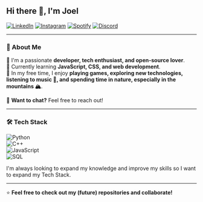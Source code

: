 ## Hi there 👋, I'm Joel  

[![LinkedIn](https://img.shields.io/badge/LinkedIn-0077B5?style=for-the-badge&logo=linkedin&logoColor=white)](https://www.linkedin.com/in/joel-ferreira13/)
[![Instagram](https://img.shields.io/badge/Instagram-E4405F?style=for-the-badge&logo=instagram&logoColor=white)](https://www.instagram.com/joelferreira.13/)
[![Spotify](https://img.shields.io/badge/Spotify-1DB954?style=for-the-badge&logo=spotify&logoColor=white)](https://open.spotify.com/user/lvkzysoqy3tn2kjxq582bue4b)
[![Discord](https://img.shields.io/badge/Discord-5865F2?style=for-the-badge&logo=discord&logoColor=white)](https://discord.com/users/joelfer13)

---

### 📌 About Me  
🔹 I'm a passionate **developer, tech enthusiast, and open-source lover**.  
🔹 Currently learning **JavaScript, CSS, and web development**.  
🔹 In my free time, I enjoy **playing games, exploring new technologies, listening to music 🎵, and spending time in nature, especially in the mountains 🏔️**.    

💬 **Want to chat?** Feel free to reach out! 

---

### 🛠️ Tech Stack  
![Python](https://img.shields.io/badge/Python-3776AB?style=for-the-badge&logo=python&logoColor=white)  
![C++](https://img.shields.io/badge/C++-00599C?style=for-the-badge&logo=c%2B%2B&logoColor=white)  
![JavaScript](https://img.shields.io/badge/JavaScript-F7DF1E?style=for-the-badge&logo=javascript&logoColor=black)  
![SQL](https://img.shields.io/badge/SQL-4479A1?style=for-the-badge&logo=postgresql&logoColor=white)  

I'm always looking to expand my knowledge and improve my skills so I want to expand my Tech Stack.

---

⭐ **Feel free to check out my (future) repositories and collaborate!**
